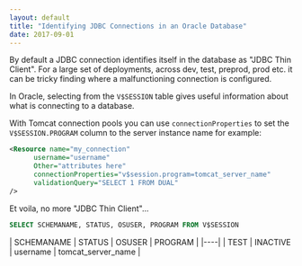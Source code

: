 ```yaml
---
layout: default
title: "Identifying JDBC Connections in an Oracle Database"
date: 2017-09-01
---
```


By default a JDBC connection identifies itself in the database as "JDBC Thin Client". For a large set of deployments, across dev, test, preprod, prod etc. it can be tricky finding where a malfunctioning connection is configured.

In Oracle, selecting from the `V$SESSION` table gives useful information about what is connecting to a database.
 
With Tomcat connection pools you can use `connectionProperties` to set the `V$SESSION.PROGRAM` column to the server instance name for example:
 
```xml    
<Resource name="my_connection"
      username="username"
      Other="attributes here"
      connectionProperties="v$session.program=tomcat_server_name"
      validationQuery="SELECT 1 FROM DUAL"
/>
```
 
Et voila, no more "JDBC Thin Client"...

```sql
SELECT SCHEMANAME, STATUS, OSUSER, PROGRAM FROM V$SESSION
```

| SCHEMANAME | STATUS | OSUSER | PROGRAM |
|----|
| TEST | INACTIVE | username | tomcat_server_name |
